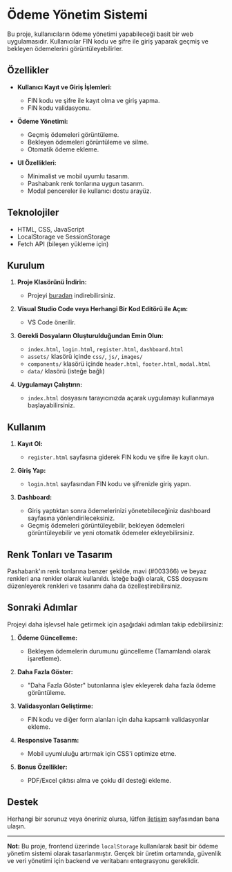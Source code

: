 # Ödeme Yönetim Sistemi

Bu proje, kullanıcıların ödeme yönetimi yapabileceği basit bir web uygulamasıdır. Kullanıcılar FIN kodu ve şifre ile giriş yaparak geçmiş ve bekleyen ödemelerini görüntüleyebilirler.

## Özellikler

- **Kullanıcı Kayıt ve Giriş İşlemleri:**
  - FIN kodu ve şifre ile kayıt olma ve giriş yapma.
  - FIN kodu validasyonu.
  
- **Ödeme Yönetimi:**
  - Geçmiş ödemeleri görüntüleme.
  - Bekleyen ödemeleri görüntüleme ve silme.
  - Otomatik ödeme ekleme.

- **UI Özellikleri:**
  - Minimalist ve mobil uyumlu tasarım.
  - Pashabank renk tonlarına uygun tasarım.
  - Modal pencereler ile kullanıcı dostu arayüz.

## Teknolojiler

- HTML, CSS, JavaScript
- LocalStorage ve SessionStorage
- Fetch API (bileşen yükleme için)

## Kurulum

1. **Proje Klasörünü İndirin:**
   - Projeyi [buradan](#) indirebilirsiniz.

2. **Visual Studio Code veya Herhangi Bir Kod Editörü ile Açın:**
   - VS Code önerilir.

3. **Gerekli Dosyaların Oluşturulduğundan Emin Olun:**
   - `index.html`, `login.html`, `register.html`, `dashboard.html`
   - `assets/` klasörü içinde `css/`, `js/`, `images/`
   - `components/` klasörü içinde `header.html`, `footer.html`, `modal.html`
   - `data/` klasörü (isteğe bağlı)

4. **Uygulamayı Çalıştırın:**
   - `index.html` dosyasını tarayıcınızda açarak uygulamayı kullanmaya başlayabilirsiniz.

## Kullanım

1. **Kayıt Ol:**
   - `register.html` sayfasına giderek FIN kodu ve şifre ile kayıt olun.

2. **Giriş Yap:**
   - `login.html` sayfasından FIN kodu ve şifrenizle giriş yapın.

3. **Dashboard:**
   - Giriş yaptıktan sonra ödemelerinizi yönetebileceğiniz dashboard sayfasına yönlendirileceksiniz.
   - Geçmiş ödemeleri görüntüleyebilir, bekleyen ödemeleri görüntüleyebilir ve yeni otomatik ödemeler ekleyebilirsiniz.

## Renk Tonları ve Tasarım

Pashabank'ın renk tonlarına benzer şekilde, mavi (#003366) ve beyaz renkleri ana renkler olarak kullanıldı. İsteğe bağlı olarak, CSS dosyasını düzenleyerek renkleri ve tasarımı daha da özelleştirebilirsiniz.

## Sonraki Adımlar

Projeyi daha işlevsel hale getirmek için aşağıdaki adımları takip edebilirsiniz:

1. **Ödeme Güncelleme:**
   - Bekleyen ödemelerin durumunu güncelleme (Tamamlandı olarak işaretleme).

2. **Daha Fazla Göster:**
   - "Daha Fazla Göster" butonlarına işlev ekleyerek daha fazla ödeme görüntüleme.

3. **Validasyonları Geliştirme:**
   - FIN kodu ve diğer form alanları için daha kapsamlı validasyonlar ekleme.

4. **Responsive Tasarım:**
   - Mobil uyumluluğu artırmak için CSS'i optimize etme.

5. **Bonus Özellikler:**
   - PDF/Excel çıktısı alma ve çoklu dil desteği ekleme.

## Destek

Herhangi bir sorunuz veya öneriniz olursa, lütfen [iletişim](mailto:email@example.com) sayfasından bana ulaşın.

---

**Not:** Bu proje, frontend üzerinde `localStorage` kullanılarak basit bir ödeme yönetim sistemi olarak tasarlanmıştır. Gerçek bir üretim ortamında, güvenlik ve veri yönetimi için backend ve veritabanı entegrasyonu gereklidir.

